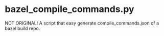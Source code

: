 # bazel_compile_commands.py
NOT ORIGINAL!  A script that easy generate compile_commands.json of a bazel build repo.
